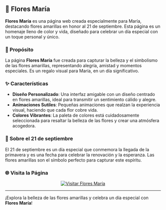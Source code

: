 ## 🌼 Flores María

**Flores María** es una página web creada especialmente para María, destacando flores amarillas en honor al 21 de septiembre. Esta página es un homenaje lleno de color y vida, diseñado para celebrar un día especial con un toque personal y único.

### 🌟 Propósito
La página **Flores María** fue creada para capturar la belleza y el simbolismo de las flores amarillas, representando alegría, amistad y momentos especiales. Es un regalo visual para María, en un día significativo.

### ✨ Características
- **Diseño Personalizado**: Una interfaz amigable con un diseño centrado en flores amarillas, ideal para transmitir un sentimiento cálido y alegre.
- **Animaciones Sutiles**: Pequeñas animaciones que realzan la experiencia visual, haciendo que cada flor cobre vida.
- **Colores Vibrantes**: La paleta de colores está cuidadosamente seleccionada para resaltar la belleza de las flores y crear una atmósfera acogedora.

### 📅 Sobre el 21 de septiembre
El 21 de septiembre es un día especial que conmemora la llegada de la primavera y es una fecha para celebrar la renovación y la esperanza. Las flores amarillas son el símbolo perfecto para capturar este espíritu.

### 🌐 Visita la Página
<p align="center">
  <a href="https://github.com/ArturoVela/FloresMaria" target="_blank">
    <img src="https://img.shields.io/badge/🌐-Visitar_Página-00c853?style=for-the-badge&logo=google-chrome" alt="Visitar Flores María" />
  </a>
</p>

---

¡Explora la belleza de las flores amarillas y celebra un día especial con **Flores María**!
